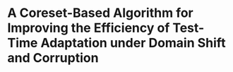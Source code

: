 # A Coreset-Based Algorithm for Improving the Efficiency of Test-Time Adaptation under Domain Shift and Corruption


